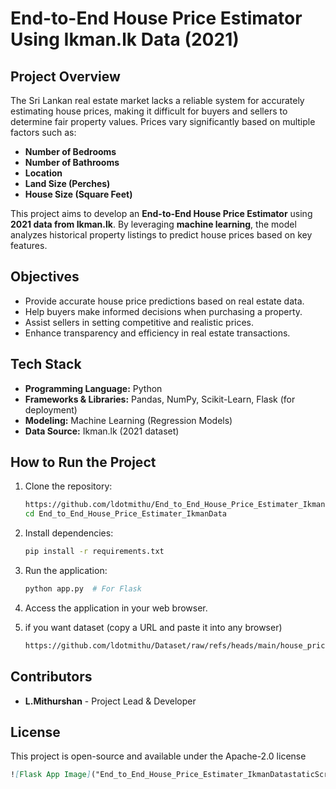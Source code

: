 # **End-to-End House Price Estimator Using Ikman.lk Data (2021)**

## **Project Overview**
The Sri Lankan real estate market lacks a reliable system for accurately estimating house prices, making it difficult for buyers and sellers to determine fair property values. Prices vary significantly based on multiple factors such as:
- **Number of Bedrooms**
- **Number of Bathrooms**
- **Location**
- **Land Size (Perches)**
- **House Size (Square Feet)**

This project aims to develop an **End-to-End House Price Estimator** using **2021 data from Ikman.lk**. By leveraging **machine learning**, the model analyzes historical property listings to predict house prices based on key features. 

## **Objectives**
- Provide accurate house price predictions based on real estate data.
- Help buyers make informed decisions when purchasing a property.
- Assist sellers in setting competitive and realistic prices.
- Enhance transparency and efficiency in real estate transactions.

## **Tech Stack**
- **Programming Language:** Python 
- **Frameworks & Libraries:** Pandas, NumPy, Scikit-Learn, Flask (for deployment)
- **Modeling:** Machine Learning (Regression Models)
- **Data Source:** Ikman.lk (2021 dataset)


## **How to Run the Project**
1. Clone the repository:
   ```bash
   https://github.com/ldotmithu/End_to_End_House_Price_Estimater_IkmanData.git
   cd End_to_End_House_Price_Estimater_IkmanData
   ```
2. Install dependencies:
   ```bash
   pip install -r requirements.txt
   ```
3. Run the application:
   ```bash
   python app.py  # For Flask
   ```
4. Access the application in your web browser.

5. if you want dataset (copy a URL and paste it into any browser)
    ```bash
   https://github.com/ldotmithu/Dataset/raw/refs/heads/main/house_prices.zip
   ```
## **Contributors**
- **L.Mithurshan** - Project Lead & Developer

## **License**
This project is open-source and available under the Apache-2.0 license
```markdown
![Flask App Image]("End_to_End_House_Price_Estimater_IkmanDatastaticScreenshot (7).png")


